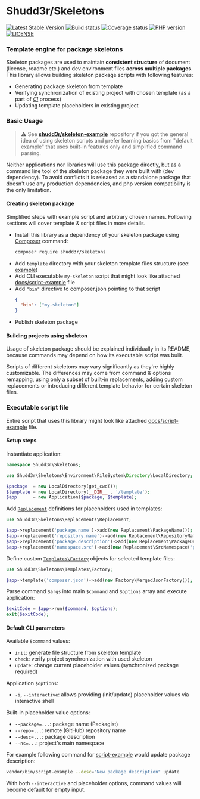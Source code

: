 # Shudd3r/Skeletons
[![Latest Stable Version](https://poser.pugx.org/shudd3r/skeletons/version)](https://packagist.org/packages/shudd3r/skeletons)
[![Build status](https://github.com/shudd3r/skeletons/workflows/build/badge.svg)](https://github.com/shudd3r/skeletons/actions)
[![Coverage status](https://coveralls.io/repos/github/shudd3r/skeletons/badge.svg?branch=develop)](https://coveralls.io/github/shudd3r/skeletons?branch=develop)
[![PHP version](https://img.shields.io/packagist/php-v/shudd3r/skeletons.svg)](https://packagist.org/packages/shudd3r/skeletons)
[![LICENSE](https://img.shields.io/github/license/shudd3r/skeletons.svg?color=blue)](LICENSE)
### Template engine for package skeletons

Skeleton packages are used to maintain **consistent structure**
of document (license, readme etc.) and dev environment files
**across multiple packages**. This library allows building
skeleton package scripts with following features:
- Generating package skeleton from template
- Verifying synchronization of existing project with chosen
  template (as a part of [_CI_](https://en.wikipedia.org/wiki/Continuous_integration) process)
- Updating template placeholders in existing project

### Basic Usage
> :warning: See [**shudd3r/skeleton-example**](https://github.com/shudd3r/skeleton-example)
> repository if you got the general idea of using skeleton scripts
> and prefer learning basics from "default example" that uses built-in
> features only and simplified command parsing.

Neither applications nor libraries will use this package directly,
but as a command line tool of the skeleton package they were built
with (dev dependency). To avoid conflicts it is released as a
standalone package that doesn't use any production dependencies,
and php version compatibility is the only limitation.

#### Creating skeleton package
Simplified steps with example script and arbitrary chosen names.
Following sections will cover template & script files in more details.
- Install this library as a dependency of your skeleton package
  using [Composer](https://getcomposer.org/) command:
  ``` bash
  composer require shudd3r/skeletons
  ```
- Add `template` directory with your skeleton template files structure (see: [example](tests/Fixtures/example-files/template))
- Add CLI executable `my-skeleton` script that might look like
  attached [docs/script-example](docs/script-example) file
- Add `"bin"` directive to composer.json pointing to that script
  ``` json
  {
    "bin": ["my-skeleton"]
  }
  ```
- Publish skeleton package

#### Building projects using skeleton
Usage of skeleton package should be explained individually in
its README, because commands may depend on how its executable
script was built.

Scripts of different skeletons may vary significantly as
they're highly customizable. The differences may come from
command & options remapping, using only a subset of built-in
replacements, adding custom replacements or introducing
different template behavior for certain skeleton files.

### Executable script file
Entire script that uses this library might look like
attached [docs/script-example](docs/script-example) file.

#### Setup steps
Instantiate application:
```php
namespace Shudd3r\Skeletons;

use Shudd3r\Skeletons\Environment\FileSystem\Directory\LocalDirectory;

$package  = new LocalDirectory(get_cwd());
$template = new LocalDirectory(__DIR__ . '/template');
$app      = new Application($package, $template);
```

Add [`Replacement`](src/Replacements/Replacement.php) definitions
for placeholders used in templates:
```php
use Shudd3r\Skeletons\Replacements\Replacement;

$app->replacement('package.name')->add(new Replacement\PackageName());
$app->replacement('repository.name')->add(new Replacement\RepositoryName('package.name'));
$app->replacement('package.description')->add(new Replacement\PackageDescription('package.name'));
$app->replacement('namespace.src')->add(new Replacement\SrcNamespace('package.name'));
```

Define custom [`Templates\Factory`](src/Templates/Factory.php)
objects for selected template files:
```php
use Shudd3r\Skeletons\Templates\Factory;

$app->template('composer.json')->add(new Factory\MergedJsonFactory());
```
Parse command `$args` into main `$command` and `$options` array
and execute application:
```php
$exitCode = $app->run($command, $options);
exit($exitCode);
```

#### Default CLI parameters
Available `$command` values:
- `init`: generate file structure from skeleton template
- `check`: verify project synchronization with used skeleton
- `update`: change current placeholder values (synchronized package required)

Application `$options`:
- `-i`, `--interactive`: allows providing (init/update) placeholder values
  via interactive shell

Built-in placeholder value options:
- `--package=...`: package name (Packagist)
- `--repo=...`: remote (GitHub) repository name
- `--desc=...`: package description
- `--ns=...`: project's main namespace

For example following command for [script-example](docs/script-example)
would update package description:
```bash
vendor/bin/script-example --desc="New package description" update
```
With both `--interactive` and placeholder options,
command values will become default for empty input.
